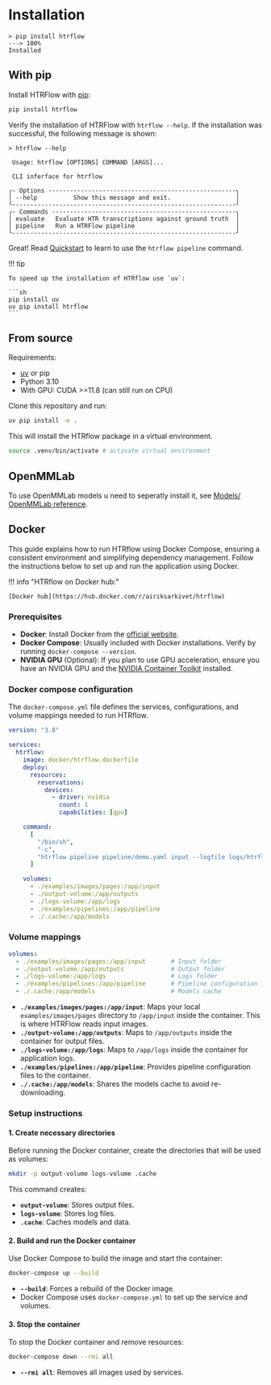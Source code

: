 # Installation

<!-- termynal -->
```
> pip install htrflow
---> 100%
Installed
```

## With pip
Install HTRFlow with [pip](https://pypi.org/project/htrflow):
```bash
pip install htrflow
```

Verify the installation of HTRFlow with `htrflow --help`. If the installation was successful, the following message is shown:

<!-- termynal -->
```
> htrflow --help

 Usage: htrflow [OPTIONS] COMMAND [ARGS]...

 CLI inferface for htrflow

╭- Options ----------------------------------------------------╮
│ --help          Show this message and exit.                  │
╰--------------------------------------------------------------╯
╭- Commands ---------------------------------------------------╮
│ evaluate   Evaluate HTR transcriptions against ground truth  │
│ pipeline   Run a HTRFlow pipeline                            │
╰--------------------------------------------------------------╯

```


Great! Read [Quickstart](quick_start.md) to learn to use the `htrflow pipeline` command.


!!! tip

    To speed up the installation of HTRflow use `uv`:

    ```sh
    pip install uv
    uv pip install htrflow
    ```


## From source

Requirements:

- [uv](https://docs.astral.sh/uv/) or pip
- Python 3.10
- With GPU: CUDA >=11.8 (can still run on CPU)

Clone this repository and run:
```sh
uv pip install -e .

```
This will install the HTRflow package in a virtual environment.

```sh
source .venv/bin/activate # activate virtual environment

```

## OpenMMLab

To use OpenMMLab models u need to seperatly install it, see  [Models/ OpenMMLab reference](../getting_started/models.md#openmmlab-models).


## Docker 

This guide explains how to run HTRflow using Docker Compose, ensuring a consistent environment and simplifying dependency management. Follow the instructions below to set up and run the application using Docker.

!!! info "HTRflow on Docker hub:"

    [Docker hub](https://hub.docker.com/r/airiksarkivet/htrflow)


### Prerequisites

- **Docker**: Install Docker from the [official website](https://www.docker.com/get-started).
- **Docker Compose**: Usually included with Docker installations. Verify by running `docker-compose --version`.
- **NVIDIA GPU** (Optional): If you plan to use GPU acceleration, ensure you have an NVIDIA GPU and the [NVIDIA Container Toolkit](https://docs.nvidia.com/datacenter/cloud-native/container-toolkit/install-guide.html) installed.

### Docker compose configuration

The `docker-compose.yml` file defines the services, configurations, and volume mappings needed to run HTRflow.

```yaml title="docker-compose.yml"
version: "3.8"

services:
  htrflow:
    image: docker/htrflow.dockerfile
    deploy:
      resources:
        reservations:
          devices:
            - driver: nvidia
              count: 1
              capabilities: [gpu]

    command:
      [
        "/bin/sh",
        "-c",
        "htrflow pipeline pipeline/demo.yaml input --logfile logs/htrflow/htrflow.log",
      ]

    volumes:
      - ./examples/images/pages:/app/input      
      - ./output-volume:/app/outputs            
      - ./logs-volume:/app/logs                  
      - ./examples/pipelines:/app/pipeline       
      - ./.cache:/app/models                   
```

### Volume mappings

```yaml
volumes:
  - ./examples/images/pages:/app/input       # Input folder
  - ./output-volume:/app/outputs             # Output folder
  - ./logs-volume:/app/logs                  # Logs folder
  - ./examples/pipelines:/app/pipeline       # Pipeline configuration files
  - ./.cache:/app/models                     # Models cache
```

- **`./examples/images/pages:/app/input`**: Maps your local `examples/images/pages` directory to `/app/input` inside the container. This is where HTRFlow reads input images.
- **`./output-volume:/app/outputs`**: Maps to `/app/outputs` inside the container for output files.
- **`./logs-volume:/app/logs`**: Maps to `/app/logs` inside the container for application logs.
- **`./examples/pipelines:/app/pipeline`**: Provides pipeline configuration files to the container.
- **`./.cache:/app/models`**: Shares the models cache to avoid re-downloading.

### Setup instructions

#### 1. Create necessary directories

Before running the Docker container, create the directories that will be used as volumes:

```sh
mkdir -p output-volume logs-volume .cache
```

This command creates:

- **`output-volume`**: Stores output files.
- **`logs-volume`**: Stores log files.
- **`.cache`**: Caches models and data.

#### 2. Build and run the Docker container

Use Docker Compose to build the image and start the container:

```sh
docker-compose up --build
```

- **`--build`**: Forces a rebuild of the Docker image.
- Docker Compose uses `docker-compose.yml` to set up the service and volumes.

#### 3. Stop the container

To stop the Docker container and remove resources:

```sh
docker-compose down --rmi all
```

- **`--rmi all`**: Removes all images used by services.